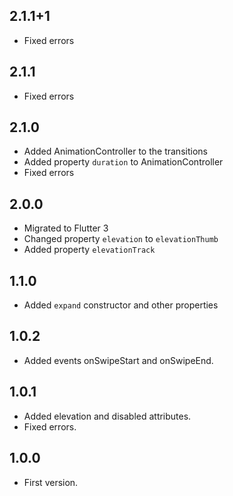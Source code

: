## 2.1.1+1

- Fixed errors

## 2.1.1

- Fixed errors

## 2.1.0

- Added AnimationController to the transitions
- Added property `duration` to AnimationController
- Fixed errors

## 2.0.0

- Migrated to Flutter 3
- Changed property `elevation` to `elevationThumb`
- Added property `elevationTrack`

## 1.1.0

- Added `expand`  constructor and other properties

## 1.0.2

- Added events onSwipeStart and onSwipeEnd.

## 1.0.1

- Added elevation and disabled attributes.
- Fixed errors.

## 1.0.0

- First version.
